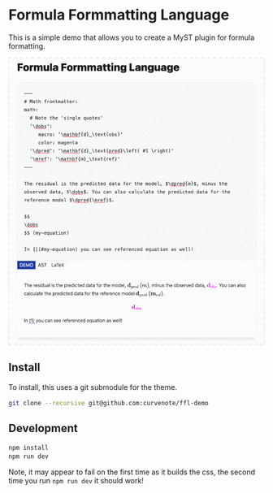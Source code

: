 # Formula Formmatting Language

This is a simple demo that allows you to create a MyST plugin for formula formatting.

![](ffl.gif)

## Install

To install, this uses a git submodule for the theme.

```sh
git clone --recursive git@github.com:curvenote/ffl-demo
```

## Development

```sh
npm install
npm run dev
```

Note, it may appear to fail on the first time as it builds the css, the second time you run `npm run dev` it should work!
